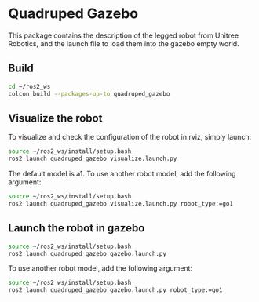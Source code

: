 # Quadruped Gazebo

This package contains the description of the legged robot from Unitree Robotics, and the launch file to load them into the gazebo empty world. 

## Build
```bash
cd ~/ros2_ws
colcon build --packages-up-to quadruped_gazebo
```

## Visualize the robot
To visualize and check the configuration of the robot in rviz, simply launch:
```bash
source ~/ros2_ws/install/setup.bash
ros2 launch quadruped_gazebo visualize.launch.py
```
The default model is a1. To use another robot model, add the following argument:
```bash
source ~/ros2_ws/install/setup.bash
ros2 launch quadruped_gazebo visualize.launch.py robot_type:=go1
```

## Launch the robot in gazebo
```bash
source ~/ros2_ws/install/setup.bash
ros2 launch quadruped_gazebo gazebo.launch.py
```
To use another robot model, add the following argument:
```bash
source ~/ros2_ws/install/setup.bash
ros2 launch quadruped_gazebo gazebo.launch.py robot_type:=go1
```